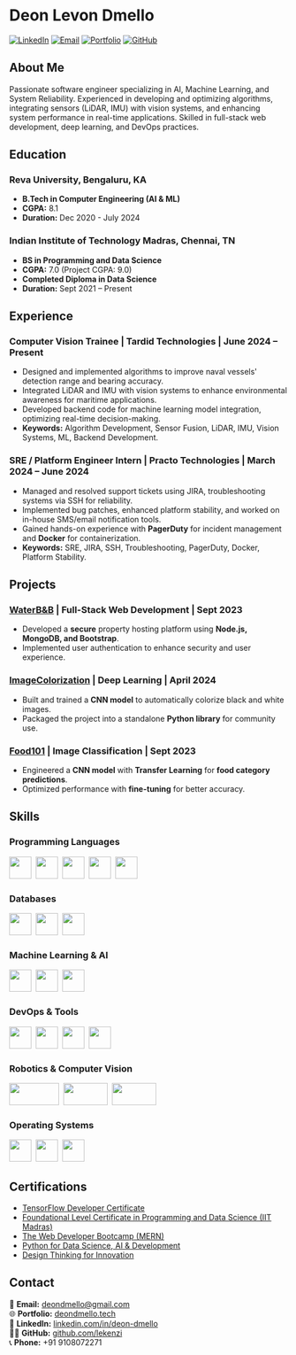 # Deon Levon Dmello

[![LinkedIn](https://img.shields.io/badge/LinkedIn-0077B5?style=for-the-badge&logo=linkedin&logoColor=white)](https://www.linkedin.com/in/deon-dmello/)
[![Email](https://img.shields.io/badge/Email-D14836?style=for-the-badge&logo=gmail&logoColor=white)](mailto:deondmello@gmail.com)
[![Portfolio](https://img.shields.io/badge/Portfolio-000000?style=for-the-badge&logo=About.me&logoColor=white)](https://www.deondmello.tech/)
[![GitHub](https://img.shields.io/badge/GitHub-181717?style=for-the-badge&logo=github&logoColor=white)](https://github.com/lekenzi)

## About Me

Passionate software engineer specializing in AI, Machine Learning, and System Reliability. Experienced in developing and optimizing algorithms, integrating sensors (LiDAR, IMU) with vision systems, and enhancing system performance in real-time applications. Skilled in full-stack web development, deep learning, and DevOps practices.

## Education

### Reva University, Bengaluru, KA
- **B.Tech in Computer Engineering (AI & ML)**
- **CGPA:** 8.1  
- **Duration:** Dec 2020 - July 2024

### Indian Institute of Technology Madras, Chennai, TN
- **BS in Programming and Data Science**
- **CGPA:** 7.0 (Project CGPA: 9.0)  
- **Completed Diploma in Data Science**
- **Duration:** Sept 2021 – Present

## Experience

### **Computer Vision Trainee** | Tardid Technologies | **June 2024 – Present**
- Designed and implemented algorithms to improve naval vessels' detection range and bearing accuracy.
- Integrated LiDAR and IMU with vision systems to enhance environmental awareness for maritime applications.
- Developed backend code for machine learning model integration, optimizing real-time decision-making.
- **Keywords:** Algorithm Development, Sensor Fusion, LiDAR, IMU, Vision Systems, ML, Backend Development.

### **SRE / Platform Engineer Intern** | Practo Technologies | **March 2024 – June 2024**
- Managed and resolved support tickets using JIRA, troubleshooting systems via SSH for reliability.
- Implemented bug patches, enhanced platform stability, and worked on in-house SMS/email notification tools.
- Gained hands-on experience with **PagerDuty** for incident management and **Docker** for containerization.
- **Keywords:** SRE, JIRA, SSH, Troubleshooting, PagerDuty, Docker, Platform Stability.

## Projects

### [**WaterB&B**](https://github.com/lekenzi/WaterB-B) | Full-Stack Web Development | Sept 2023
- Developed a **secure** property hosting platform using **Node.js, MongoDB, and Bootstrap**.
- Implemented user authentication to enhance security and user experience.

### [**ImageColorization**](https://github.com/lekenzi/image-colorization) | Deep Learning | April 2024
- Built and trained a **CNN model** to automatically colorize black and white images.
- Packaged the project into a standalone **Python library** for community use.

### [**Food101**](https://github.com/lekenzi/efficient_net_food101) | Image Classification | Sept 2023
- Engineered a **CNN model** with **Transfer Learning** for **food category predictions**.
- Optimized performance with **fine-tuning** for better accuracy.

## Skills

### **Programming Languages**
<div>
  <img src="https://cdn.jsdelivr.net/gh/devicons/devicon/icons/python/python-original.svg" width="40" height="40"/>&nbsp;
  <img src="https://cdn.jsdelivr.net/gh/devicons/devicon/icons/cplusplus/cplusplus-original.svg" width="40" height="40"/>&nbsp;
  <img src="https://cdn.jsdelivr.net/gh/devicons/devicon/icons/c/c-original.svg" width="40" height="40"/>&nbsp;
  <img src="https://cdn.jsdelivr.net/gh/devicons/devicon/icons/java/java-original.svg" width="40" height="40"/>&nbsp;
  <img src="https://cdn.jsdelivr.net/gh/devicons/devicon/icons/javascript/javascript-original.svg" width="40" height="40"/>&nbsp;
</div>

### **Databases**
<div>
  <img src="https://cdn.jsdelivr.net/gh/devicons/devicon/icons/mysql/mysql-original.svg" width="40" height="40"/>&nbsp;
  <img src="https://cdn.jsdelivr.net/gh/devicons/devicon/icons/mongodb/mongodb-original.svg" width="40" height="40"/>&nbsp;
  <img src="https://cdn.jsdelivr.net/gh/devicons/devicon/icons/postgresql/postgresql-original.svg" width="40" height="40"/>&nbsp;
</div>

### **Machine Learning & AI**
<div>
  <img src="https://upload.wikimedia.org/wikipedia/commons/0/05/Scikit_learn_logo_small.svg" width="40" height="40"/>&nbsp;
  <img src="https://cdn.jsdelivr.net/gh/devicons/devicon/icons/tensorflow/tensorflow-original.svg" width="40" height="40"/>&nbsp;
  <img src="https://cdn.jsdelivr.net/gh/devicons/devicon/icons/pytorch/pytorch-original.svg" width="40" height="40"/>&nbsp;
</div>

### **DevOps & Tools**
<div>
  <img src="https://cdn.jsdelivr.net/gh/devicons/devicon/icons/docker/docker-original.svg" width="40" height="40"/>&nbsp;
  <img src="https://cdn.jsdelivr.net/gh/devicons/devicon/icons/jupyter/jupyter-original.svg" width="40" height="40"/>&nbsp;
  <img src="https://upload.wikimedia.org/wikipedia/commons/d/d0/Google_Colaboratory_SVG_Logo.svg" width="40" height="40"/>&nbsp;
  <img src="https://cdn.jsdelivr.net/gh/devicons/devicon/icons/intellij/intellij-original.svg" width="40" height="40"/>&nbsp;
</div>

### **Robotics & Computer Vision**
<div>
  <img src="https://opencv.org/wp-content/uploads/2020/07/OpenCV_logo_no_text-1.svg" width="90" height="40"/>&nbsp;
  <img src="https://gazebosim.org/docs/latest/_static/gazebo_horz_neg.svg" width="80" height="40"/>&nbsp;
  <img src="https://upload.wikimedia.org/wikipedia/commons/b/bb/Ros_logo.svg" width="80" height="40"/>&nbsp;
</div>

### **Operating Systems**
<div>
  <img src="https://cdn.jsdelivr.net/gh/devicons/devicon/icons/windows8/windows8-original.svg" width="40" height="40"/>&nbsp;
  <img src="https://cdn.jsdelivr.net/gh/devicons/devicon/icons/linux/linux-original.svg" width="40" height="40"/>&nbsp;
  <img src="https://cdn.jsdelivr.net/gh/devicons/devicon/icons/apple/apple-original.svg" width="40" height="40"/>&nbsp;
</div>

## Certifications

- [TensorFlow Developer Certificate](https://www.tensorflow.org/certificate)
- [Foundational Level Certificate in Programming and Data Science (IIT Madras)](https://www.onlinedegree.iitm.ac.in/)
- [The Web Developer Bootcamp (MERN)](https://www.udemy.com/course/the-web-developer-bootcamp/)
- [Python for Data Science, AI & Development](https://www.coursera.org/specializations/data-science-python)
- [Design Thinking for Innovation](https://www.coursera.org/learn/uva-darden-design-thinking-innovation)

## Contact

📧 **Email:** [deondmello@gmail.com](mailto:deondmello@gmail.com)  
🌐 **Portfolio:** [deondmello.tech](https://www.deondmello.tech)  
💼 **LinkedIn:** [linkedin.com/in/deon-dmello](https://www.linkedin.com/in/deon-dmello)  
👨‍💻 **GitHub:** [github.com/lekenzi](https://github.com/lekenzi)  
📞 **Phone:** +91 9108072271  
